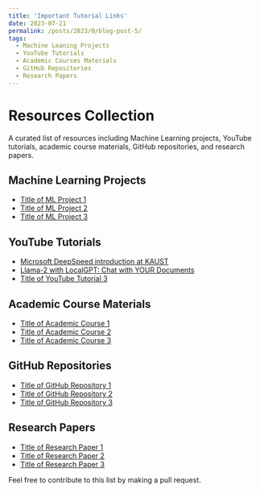 ```yaml
---
title: 'Important Tutorial Links'
date: 2023-07-21
permalink: /posts/2023/0/blog-post-5/
tags:
  - Machine Leaning Projects 
  - YouTube Tutorials
  - Academic Courses Materials
  - GitHub Repositories
  - Research Papers 
---
```

# Resources Collection

A curated list of resources including Machine Learning projects, YouTube tutorials, academic course materials, GitHub repositories, and research papers.

## Machine Learning Projects
- [Title of ML Project 1](#link-to-ml-project-1)
- [Title of ML Project 2](#link-to-ml-project-2)
- [Title of ML Project 3](#link-to-ml-project-3)


## YouTube Tutorials
- [Microsoft DeepSpeed introduction at KAUST](https://youtu.be/wbG2ZEDPIyw)
- [Llama-2 with LocalGPT: Chat with YOUR Documents](https://youtu.be/lbFmceo4D5E?list=PLVEEucA9MYhNwjY_5JfZS3JzKnLXJvb5r)
- [Title of YouTube Tutorial 3](#link-to-youtube-tutorial-3)


## Academic Course Materials
- [Title of Academic Course 1](#link-to-academic-course-1)
- [Title of Academic Course 2](#link-to-academic-course-2)
- [Title of Academic Course 3](#link-to-academic-course-3)


## GitHub Repositories
- [Title of GitHub Repository 1](#link-to-github-repo-1)
- [Title of GitHub Repository 2](#link-to-github-repo-2)
- [Title of GitHub Repository 3](#link-to-github-repo-3)


## Research Papers
- [Title of Research Paper 1](#link-to-research-paper-1)
- [Title of Research Paper 2](#link-to-research-paper-2)
- [Title of Research Paper 3](#link-to-research-paper-3)




Feel free to contribute to this list by making a pull request.

